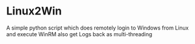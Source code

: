 # Linux2Win
A simple python script which does remotely login to Windows from Linux and execute WinRM also get Logs back as multi-threading

